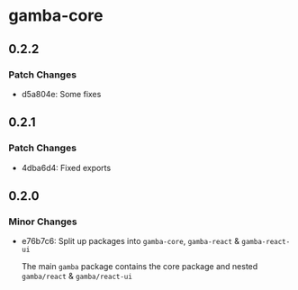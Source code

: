# gamba-core

## 0.2.2

### Patch Changes

- d5a804e: Some fixes

## 0.2.1

### Patch Changes

- 4dba6d4: Fixed exports

## 0.2.0

### Minor Changes

- e76b7c6: Split up packages into `gamba-core`, `gamba-react` & `gamba-react-ui`

  The main `gamba` package contains the core package and nested `gamba/react` & `gamba/react-ui`
